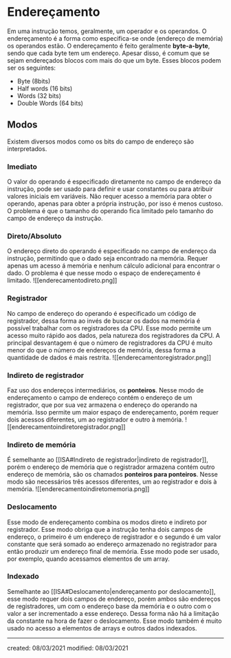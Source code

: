 # Endereçamento
Em uma instrução temos, geralmente, um operador e os operandos. O endereçamento é a forma como especifica-se onde (endereço de memória) os operandos estão.
O endereçamento é feito geralmente **byte-a-byte**, sendo que cada byte tem um endereço. Apesar disso, é comum que se sejam endereçados blocos com mais do que um byte. Esses blocos podem ser os seguintes:
- Byte (8bits)
- Half words (16 bits)
- Words (32 bits)
- Double Words (64 bits)

## Modos
Existem diversos modos como os bits do campo de endereço são interpretados.

### Imediato
O valor do operando é especificado diretamente no campo de endereço da instrução, pode ser usado para definir e usar constantes ou para atribuir valores iniciais em variáveis. Não requer acesso a memória para obter o operando, apenas para obter a própria instrução, por isso é menos custoso. O problema é que o tamanho do operando fica limitado pelo tamanho do campo de endereço da instrução.

### Direto/Absoluto
O endereço direto do operando é especificado no campo de endereço da instrução, permitindo que o dado seja encontrado na memória. Requer apenas um acesso á memória e nenhum cálculo adicional para encontrar o dado. O problema é que nesse modo o espaço de endereçamento é limitado.
![[enderecamentodireto.png]]

### Registrador
No campo de endereço do operando é especificado um código de registrador, dessa forma ao invés de buscar os dados na memória é possível trabalhar com os registradores da CPU. Esse modo permite um acesso muito rápido aos dados, pela natureza dos registradores da CPU. A principal desvantagem é que o número de registradores da CPU é muito menor do que o número de endereços de memória, dessa forma a quantidade de dados é mais restrita.
![[enderecamentoregistrador.png]]

### Indireto de registrador
Faz uso dos endereços intermediários, os **ponteiros**. Nesse modo de endereçamento o campo de endereço contém o endereço de um registrador, que por sua vez armazena o endereço do operando na memória. Isso permite um maior espaço de endereçamento, porém requer dois acessos diferentes, um ao registrador e outro à memória.
![[enderecamentoindiretoregistrador.png]]

### Indireto de memória
É semelhante ao [[ISA#Indireto de registrador|indireto de registrador]], porém o endereço de memória que o registrador armazena contém outro endereço de memória, são os chamados **ponteiros para ponteiros**. Nesse modo são necessários três acessos diferentes, um ao registrador e dois à memória.
![[enderecamentoindiretomemoria.png]]

### Deslocamento
Esse modo de endereçamento combina os modos direto e indireto por registrador. Esse modo obriga que a instrução tenha dois campos de endereço, o primeiro é um endereço de registrador e o segundo é um valor constante que será somado ao endereço armazenado no registrador para então produzir um endereço final de memória. Esse modo pode ser usado, por exemplo, quando acessamos elementos de um array.

### Indexado
Semelhante ao [[ISA#Deslocamento|endereçamento por deslocamento]], esse modo requer dois campos de endereço, porém ambos são endereços de registradores, um com o endereço base da memória e o outro com o valor a ser incrementado a esse endereço. Dessa forma não há a limitação da constante na hora de fazer o deslocamento. Esse modo também é muito usado no acesso a elementos de arrays e outros dados indexados.

---

created: 08/03/2021
modified: 08/03/2021